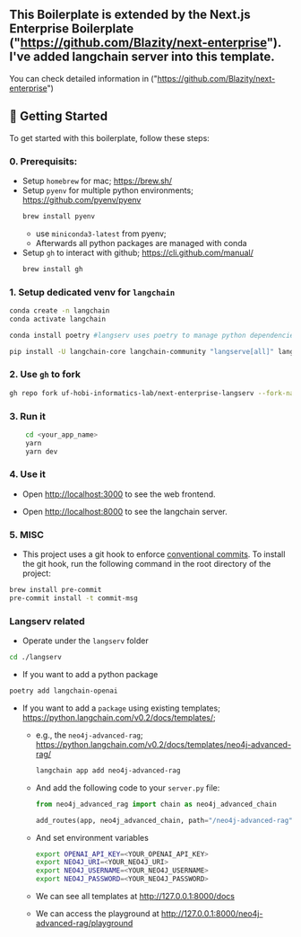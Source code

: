 ## This Boilerplate is extended by the Next.js Enterprise Boilerplate ("https://github.com/Blazity/next-enterprise"). I've added langchain server into this template.

You can check detailed information in ("https://github.com/Blazity/next-enterprise")

## 🎯 Getting Started

To get started with this boilerplate, follow these steps:

### 0. Prerequisits:
* Setup `homebrew` for mac; https://brew.sh/
* Setup `pyenv` for multiple python environments; https://github.com/pyenv/pyenv
    ```bash
    brew install pyenv 
    ```
  * use `miniconda3-latest` from pyenv; 
  * Afterwards all python packages are managed with conda
* Setup `gh` to interact with github; https://cli.github.com/manual/
    ```bash
    brew install gh 
    ```

### 1. Setup dedicated venv for `langchain`
```bash
conda create -n langchain
conda activate langchain

conda install poetry #langserv uses poetry to manage python dependencies https://python-poetry.org/

pip install -U langchain-core langchain-community "langserve[all]" langchain-cli langsmith
```

### 2. Use `gh` to fork
```bash
gh repo fork uf-hobi-informatics-lab/next-enterprise-langserv --fork-name <your_app_name> --clone
```

### 3. Run it
```bash
    cd <your_app_name>
    yarn
    yarn dev
```

### 4. Use it
* Open [http://localhost:3000](http://localhost:3000) to see the web frontend.

* Open [http://localhost:8000](http://localhost:8000) to see the langchain server.

### 5. MISC
* This project uses a git hook to enforce [conventional commits](https://github.com/qoomon/git-conventional-commits). To install the git hook, run the following command in the root directory of the project:
```sh
brew install pre-commit
pre-commit install -t commit-msg
```

### Langserv related
* Operate under the `langserv` folder
```bash
cd ./langserv
```
* If you want to add a python package 
```bash
poetry add langchain-openai
```
* If you want to add a `package` using existing templates; https://python.langchain.com/v0.2/docs/templates/;
  * e.g., the `neo4j-advanced-rag`; https://python.langchain.com/v0.2/docs/templates/neo4j-advanced-rag/

    ```bash
    langchain app add neo4j-advanced-rag
    ```
  * And add the following code to your `server.py` file:
    ```python
    from neo4j_advanced_rag import chain as neo4j_advanced_chain

    add_routes(app, neo4j_advanced_chain, path="/neo4j-advanced-rag")
    ```
  * And set environment variables
    ```bash
    export OPENAI_API_KEY=<YOUR_OPENAI_API_KEY>
    export NEO4J_URI=<YOUR_NEO4J_URI>
    export NEO4J_USERNAME=<YOUR_NEO4J_USERNAME>
    export NEO4J_PASSWORD=<YOUR_NEO4J_PASSWORD>
    ```
  * We can see all templates at http://127.0.0.1:8000/docs 
  * We can access the playground at http://127.0.0.1:8000/neo4j-advanced-rag/playground 






